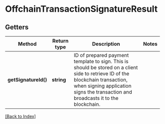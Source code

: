 # OffchainTransactionSignatureResult

## Getters

Method | Return type | Description | Notes
------------ | ------------- | ------------- | -------------
**getSignatureId()** | **string** | ID of prepared payment template to sign. This is should be stored on a client side to retrieve ID of the blockchain transaction, when signing application signs the transaction and broadcasts it to the blockchain. |

[[Back to Index]](../index.md)
